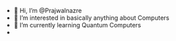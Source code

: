 - 👋 Hi, I’m @Prajwalnazre
- 👀 I’m interested in basically anything about Computers
- 🌱 I’m currently learning Quantum Computers
- 
<!---
Prajwalnazre/Prajwalnazre is a ✨ special ✨ repository because its `README.md` (this file) appears on your GitHub profile.
You can click the Preview link to take a look at your changes.
--->
